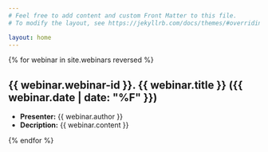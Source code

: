 ```yaml
---
# Feel free to add content and custom Front Matter to this file.
# To modify the layout, see https://jekyllrb.com/docs/themes/#overriding-theme-defaults

layout: home
---
```

{% for webinar in site.webinars reversed %}
<section>
  <h1>{{ webinar.webinar-id }}. 
      <strong>{{ webinar.title }}</strong> 
	  ({{ webinar.date | date: "%F" }})
  </h1> 
  <ul>
    <li><strong>Presenter:</strong> {{ webinar.author }}</li>
    <li><strong>Decription:</strong> {{ webinar.content }}</li>
  </ul>
</section>
{% endfor %}
